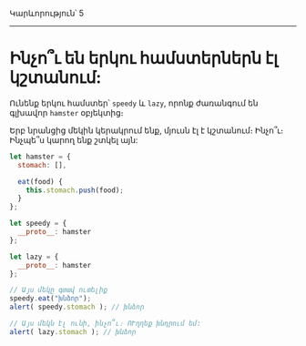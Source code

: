 Կարևորություն՝ 5

---

# Ինչո՞ւ են երկու համստերներն էլ կշտանում:

Ունենք երկու համստեր՝ `speedy` և `lazy`, որոնք ժառանգում են գլխավոր `hamster` օբյեկտից։ 

Երբ նրանցից մեկին կերակրում ենք, մյուսն էլ է կշտանում։ Ինչո՞ւ։ Ինչպե՞ս կարող ենք շտկել այն:

```js run
let hamster = {
  stomach: [],

  eat(food) {
    this.stomach.push(food);
  }
};

let speedy = {
  __proto__: hamster
};

let lazy = {
  __proto__: hamster
};

// Այս մեկը գտավ ուտելիք
speedy.eat("խնձոր");
alert( speedy.stomach ); // խնձոր

// Այս մեկն էլ ունի, ինչո՞ւ։ ՈՒղղեք խնդրում եմ:
alert( lazy.stomach ); // խնձոր
```

